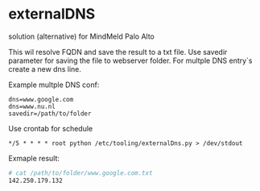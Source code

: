 # externalDNS
solution (alternative) for MindMeld Palo Alto

This wil resolve FQDN and save the result to a txt file. Use savedir parameter for saving the file to webserver folder.
For multple DNS entry`s create a new dns line.

Example multple DNS conf:
```
dns=www.google.com
dns=www.nu.nl
savedir=/path/to/folder
```

Use crontab for schedule
```crontab
*/5 * * * * root python /etc/tooling/externalDns.py > /dev/stdout
```

Exmaple result:
```bash
# cat /path/to/folder/www.google.com.txt
142.250.179.132
```
